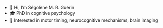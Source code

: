 - 👋 Hi, I’m Ségolène M. R. Guérin
- 🎓 PhD in cognitive psychology
- 👀 Interested in motor timing, neurocognitive mechanisms, brain imaging

<!---
segoleneguerin/segoleneguerin is a ✨ special ✨ repository because its `README.md` (this file) appears on your GitHub profile.
You can click the Preview link to take a look at your changes.
--->
